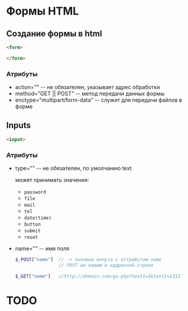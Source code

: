 # Формы HTML

## Создание формы  в html
```html
<form>

</form>
```
### Атрибуты

  * action="" -- не обязателен,
    указывает адрес обработки
  * method="GET || POST" --
    метод передачи данных формы
  * enctype="multipart/form-data" -- служит для передачи файлов в форме

## Inputs
```html
<input>
```
### Атрибуты

  * type="" -- не обязателен, по умолчанию text
  
    может принимать значения:
    * ```password``` 
    * ```file```
    * ```mail ```
    * ```tel```
    * ```date(time)```
    * ```button```
    * ```submit```
    * ```reset```
  * name="" -- имя поля

    ```php
    $_POST["name"]  // -> значени инпута с аттрибутом name
                    // POST не видим в аддресной строке
    
    $_GET["name"]   //http://domain.com/go.php?text1=3&text2=1312
    ```

# TODO